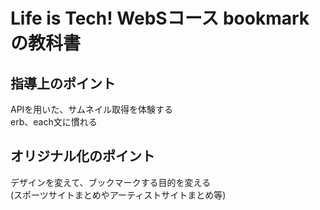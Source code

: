 # Life is Tech! WebSコース bookmarkの教科書
## 指導上のポイント  
APIを用いた、サムネイル取得を体験する  
erb、each文に慣れる  

## オリジナル化のポイント  
デザインを変えて、ブックマークする目的を変える  
(スポーツサイトまとめやアーティストサイトまとめ等)  
